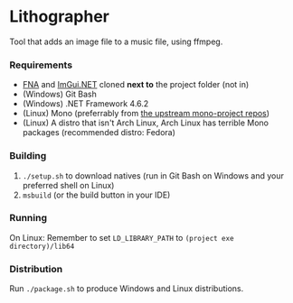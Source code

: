 # Lithographer

Tool that adds an image file to a music file, using ffmpeg.

### Requirements

- [FNA](https://github.com/FNA-XNA/FNA) and [ImGui.NET](https://github.com/mellinoe/ImGui.NET) cloned **next to** the project folder (not in)
- (Windows) Git Bash
- (Windows) .NET Framework 4.6.2
- (Linux) Mono (preferrably from [the upstream mono-project repos](https://www.mono-project.com/download/stable/))
- (Linux) A distro that isn't Arch Linux, Arch Linux has terrible Mono packages (recommended distro: Fedora)

### Building

1. `./setup.sh` to download natives (run in Git Bash on Windows and your preferred shell on Linux)
2. `msbuild` (or the build button in your IDE)

### Running

On Linux: Remember to set `LD_LIBRARY_PATH` to `(project exe directory)/lib64`

### Distribution

Run `./package.sh` to produce Windows and Linux distributions.
